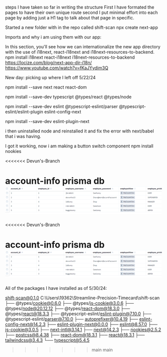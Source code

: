 steps I have taken so far in writing the structure
First I have formated the pages to have their own unique route
second I put minimal effort into each page by adding just a H1 tag
to talk about that page in specific. 

Started a new folder with in the repo called shift-scan
 npx create next-app


Imports and why i am using them with our app:

In this section, you'll see how we can internationalize the new app directory with the use of i18next, react-i18next and i18next-resources-to-backend.
npm install i18next react-i18next i18next-resources-to-backend
https://locize.com/blog/next-app-dir-i18n/
https://www.youtube.com/watch?v=fKaJYydim3Q



New day: picking up where I left off 5/22/24

npm install --save next react react-dom

npm install --save-dev typescript @types/react @types/node

npm install --save-dev eslint @typescript-eslint/parser @typescript-eslint/eslint-plugin eslint-config-next

npm install --save-dev eslint-plugin-next

i then uninstalled node and reinstalled it and fix the error with next/babel that i was having.

I got it working, now i am making a button switch component
npm install nookies


<<<<<<< Devun's-Branch

account-info prisma db
![prisma](image.png)
=======
<<<<<<< Devun's-Branch

account-info prisma db
![prisma](image.png)
=======
All of the packages I have installed as of 5/30/24: 

shift-scan@0.1.0 C:\Users\19362\Streamline-Precision-Timecard\shift-scan
├── @types/cookie@0.6.0
├── @types/js-cookie@3.0.6
├── @types/node@20.12.12
├── @types/react-dom@18.3.0
├── @types/react@18.3.3
├── @typescript-eslint/eslint-plugin@7.10.0
├── @typescript-eslint/parser@7.10.0
├── autoprefixer@10.4.19
├── eslint-config-next@14.2.3
├── eslint-plugin-next@0.0.0
├── eslint@8.57.0
├── js-cookie@3.0.5
├── next-intl@3.14.1
├── next@14.2.3
├── nookies@2.5.2
├── postcss@8.4.38
├── react-dom@18.3.1
├── react@18.3.1
├── tailwindcss@3.4.3
└── typescript@5.4.5
>>>>>>> main
>>>>>>> main